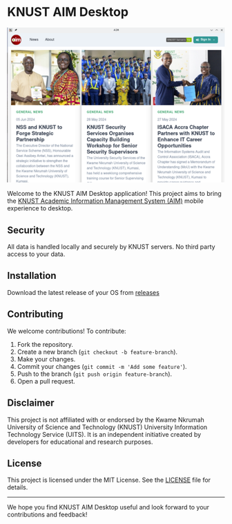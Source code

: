 # KNUST AIM Desktop

![ss.png](./assets/ss.png)

Welcome to the KNUST AIM Desktop application! This project aims to bring the [KNUST Academic Information Management System (AIM)](https://aim.knust.edu.gh/) mobile experience to desktop.

## Security

All data is handled locally and securely by KNUST servers. No third party access to your data.

## Installation

Download the latest release of your OS from [releases](https://github.com/Owbird/KNUST-AIM-Desktop/releases)

## Contributing

We welcome contributions! To contribute:

1. Fork the repository.
2. Create a new branch (`git checkout -b feature-branch`).
3. Make your changes.
4. Commit your changes (`git commit -m 'Add some feature'`).
5. Push to the branch (`git push origin feature-branch`).
6. Open a pull request.

## Disclaimer

This project is not affiliated with or endorsed by the Kwame Nkrumah University of Science and Technology (KNUST) University Information Technology Service (UITS). It is an independent initiative created by developers for educational and research purposes.

## License

This project is licensed under the MIT License. See the [LICENSE](LICENSE) file for details.

---

We hope you find KNUST AIM Desktop useful and look forward to your contributions and feedback!
